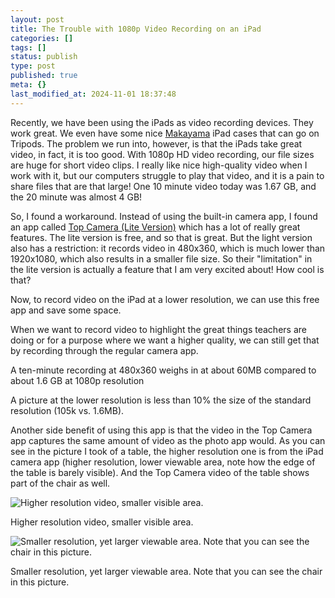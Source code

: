 ```yaml
---
layout: post
title: The Trouble with 1080p Video Recording on an iPad
categories: []
tags: []
status: publish
type: post
published: true
meta: {}
last_modified_at: 2024-11-01 18:37:48
---
```


Recently, we have been using the iPads as video recording devices. They work great. We even have some nice 
[Makayama](http://www.amazon.com/gp/product/B00BD6R78I/ref=as_li_ss_tl?ie=UTF8&camp=1789&creative=390957&creativeASIN=B00BD6R78I&linkCode=as2&tag=jethrojonesco-20) iPad cases that can go on Tripods. The problem we run into, however, is that the iPads take great video, in fact, it is too good. With 1080p HD video recording, our file sizes are huge for short video clips. I really like nice high-quality video when I work with it, but our computers struggle to play that video, and it is a pain to share files that are that large! One 10 minute video today was 1.67 GB, and the 20 minute was almost 4 GB!


So, I found a workaround. Instead of using the built-in camera app, I found an app called 
[Top Camera (Lite Version)](https://itunes.apple.com/us/app/top-camera-hdr-slow-shutter/id441450063?mt=8) which has a lot of really great features. The lite version is free, and so that is great. But the light version also has a restriction: it records video in 480x360, which is much lower than 1920x1080, which also results in a smaller file size. So their "limitation" in the lite version is actually a feature that I am very excited about! How cool is that?


Now, to record video on the iPad at a lower resolution, we can use this free app and save some space.


When we want to record video to highlight the great things teachers are doing or for a purpose where we want a higher quality, we can still get that by recording through the regular camera app.


A ten-minute recording at 480x360 weighs in at about 60MB compared to about 1.6 GB at 1080p resolution


A picture at the lower resolution is less than 10% the size of the standard resolution (105k vs. 1.6MB).


Another side benefit of using this app is that the video in the Top Camera app captures the same amount of video as the photo app would. As you can see in the picture I took of a table, the higher resolution one is from the iPad camera app (higher resolution, lower viewable area, note how the edge of the table is barely visible). And the Top Camera video of the table shows part of the chair as well.










































 

  
  
    
![Higher resolution video, smaller visible area.&nbsp;](/squarespace_images/content_v1_4fffa949e4b0b4590d67b4e7_1384299833465-4D34OJXDG1096V04TJLD_2013-11-12+15.56.13.png_)
        
          
        

        
          
          
Higher resolution video, smaller visible area. 
  













































 

  
  
    
![Smaller resolution, yet larger viewable area. Note that you can see the chair in this picture.&nbsp;](/squarespace_images/content_v1_4fffa949e4b0b4590d67b4e7_1384299879886-0WVS0K5S7BP0HITT8LA9_2013-11-12+15.56.19.png_)
        
          
        

        
          
          
Smaller resolution, yet larger viewable area. Note that you can see the chair in this picture. 
